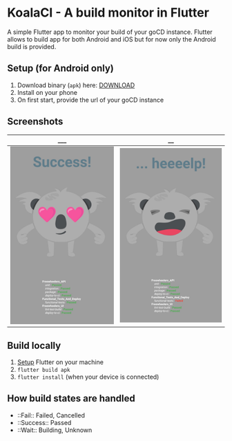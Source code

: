 # KoalaCI - A build monitor in Flutter 

A simple Flutter app to monitor your build of your goCD instance.
Flutter allows to build app for both Android and iOS but for now only the Android build is provided.

## Setup (for Android only)
1. Download binary (`apk`) here: [DOWNLOAD](https://github.com/biocarl/koala_ci/raw/master/bin/koalaCI.apk)
2. Install on your phone
2. On first start, provide the url of your goCD instance

## Screenshots
___             |  __
:-------------------------:|:-------------------------:
![Koala View](/screenshots/success.jpg?raw=true "Positive build status") | ![Koala View](/screenshots/fail.jpg?raw=true "Failing build status") 

## Build locally
1. [Setup](https://flutter.dev/docs/get-started/install/macos) Flutter on your machine
1. `flutter build apk`
2. `flutter install` (when your device is connected)

## How build states are handled
- ::Fail:: Failed, Cancelled
- ::Success:: Passed
- ::Wait:: Building, Unknown

